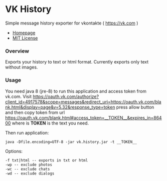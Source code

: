 VK History
========

Simple message history exporter for vkontakte ( https://vk.com )

- [Homepage](https://github.com/firov/vk.history)
- [MIT License](LICENSE)

### Overview

Exports your history to text or html format. Currently exports only text without images.

### Usage

You need java 8 (jre-8) to run this application and access token from vk.com. 
Visit https://oauth.vk.com/authorize?client_id=4917578&scope=messages&redirect_uri=https://oauth.vk.com/blank.html&display=page&v=5.32&response_type=token press allow button and then copy token from url
https://oauth.vk.com/blank.html#access_token=__TOKEN__&expires_in=86400 where is __TOKEN__ is the text you need.

Then run application:
```
java -Dfile.encoding=UTF-8 -jar vk.history.jar -t __TOKEN__
```

Options:
```
-f txt|html -- exports in txt or html
-wp -- exclude photos
-wc -- exclude chats
-wd -- exclude dialogs
```